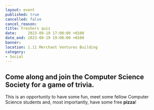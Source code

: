 ```yaml
---
layout: event
published: true
cancelled: false
cancel_reason:
title: Freshers quiz
date:     2023-09-19 17:00:00 +0100
date_end: 2023-09-19 19:00:00 +0100
banner: 
location: 1.11 Merchant Ventures Building
category:
- Social
---
```

## Come along and join the Computer Science Society for a game of trivia. 

This is an opportunity to have some fun, meet some fellow Computer Science students and, most importantly, have some free **pizza**!
